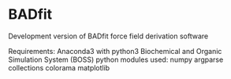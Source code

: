 # BADfit
Development version of BADfit force field derivation software

Requirements:
Anaconda3 with python3
Biochemical and Organic Simulation System (BOSS)
python modules used:
numpy
argparse
collections
colorama
matplotlib
